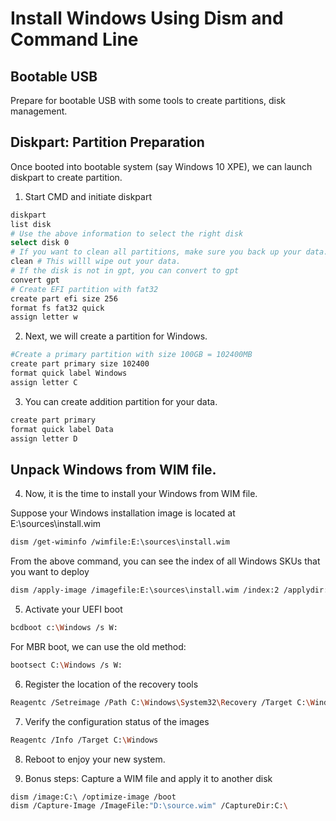 # Install Windows Using Dism and Command Line

## Bootable USB

Prepare for bootable USB with some tools to create partitions, disk management.

## Diskpart: Partition Preparation

Once booted into bootable system (say Windows 10 XPE), we can launch diskpart to create partition.

1. Start CMD and initiate diskpart

```sh
diskpart
list disk
# Use the above information to select the right disk
select disk 0
# If you want to clean all partitions, make sure you back up your data.
clean # This willl wipe out your data.
# If the disk is not in gpt, you can convert to gpt
convert gpt
# Create EFI partition with fat32
create part efi size 256
format fs fat32 quick
assign letter w
```

2. Next, we will create a partition for Windows.

```sh
#Create a primary partition with size 100GB = 102400MB
create part primary size 102400
format quick label Windows
assign letter C
```

3. You can create addition partition for your data.

```sh
create part primary
format quick label Data
assign letter D
```

## Unpack Windows from WIM file.

4. Now, it is the time to install your Windows from WIM file.

Suppose your Windows installation image is located at E:\sources\install.wim

```sh
dism /get-wiminfo /wimfile:E:\sources\install.wim
```

From the above command, you can see the index of all Windows SKUs that you want to deploy

```sh
dism /apply-image /imagefile:E:\sources\install.wim /index:2 /applydir:C:\
```

5. Activate your UEFI boot

```sh
bcdboot c:\Windows /s W:
```

For MBR boot, we can use the old method:

```sh
bootsect C:\Windows /s W:
```

6. Register the location of the recovery tools

```sh
Reagentc /Setreimage /Path C:\Windows\System32\Recovery /Target C:\Windows
```

7. Verify the configuration status of the images

```sh
Reagentc /Info /Target C:\Windows
```

8. Reboot to enjoy your new system.

9. Bonus steps: Capture a WIM file and apply it to another disk

```sh
dism /image:C:\ /optimize-image /boot
dism /Capture-Image /ImageFile:"D:\source.wim" /CaptureDir:C:\
```

